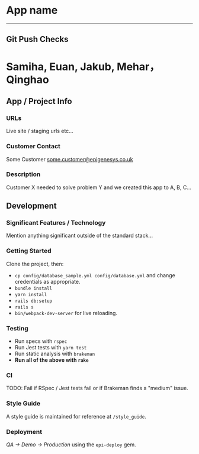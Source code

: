 # App name
---
## Git Push Checks
# Samiha, Euan, Jakub, Mehar，Qinghao
## App / Project Info

### URLs
Live site / staging urls etc...

### Customer Contact
Some Customer <some.customer@epigenesys.co.uk>

### Description
Customer X needed to solve problem Y and we created this app to A, B, C...

## Development

### Significant Features / Technology
Mention anything significant outside of the standard stack...

### Getting Started
Clone the project, then:
* `cp config/database_sample.yml config/database.yml` and change credentials as appropriate.
* `bundle install`
* `yarn install`
* `rails db:setup`
* `rails s`
* `bin/webpack-dev-server` for live reloading.

### Testing
* Run specs with `rspec`
* Run Jest tests with `yarn test`
* Run static analysis with `brakeman`
* **Run all of the above with `rake`**

### CI
TODO: Fail if RSpec / Jest tests fail or if Brakeman finds a "medium" issue.

### Style Guide
A style guide is maintained for reference at `/style_guide`.

### Deployment
*QA -> Demo -> Production* using the `epi-deploy` gem.
